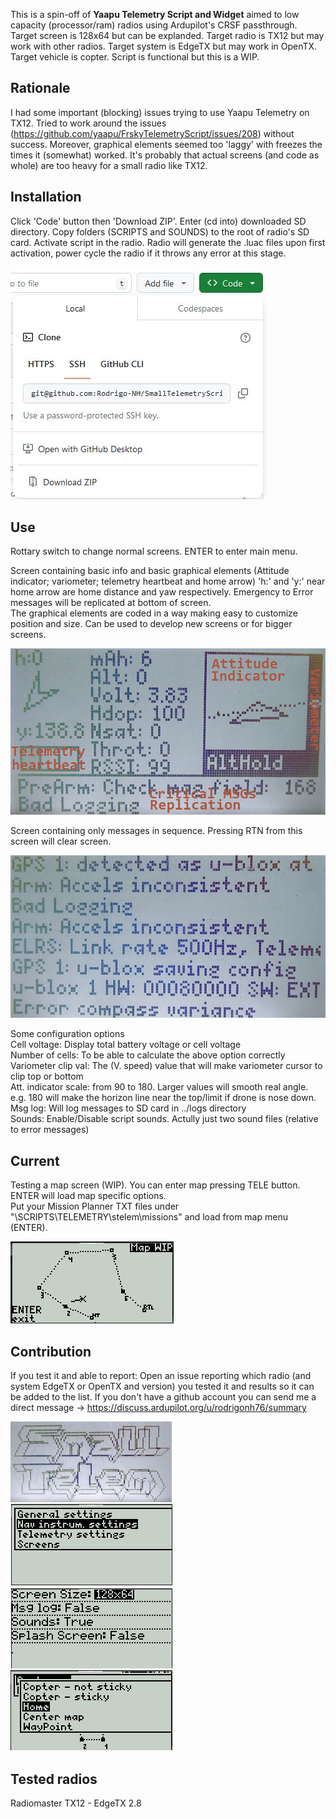 This is a spin-off of **Yaapu Telemetry Script and Widget** aimed to low capacity (processor/ram) radios using Ardupilot's CRSF passthrough. Target screen is 128x64 but can be explanded. Target radio is TX12 but may work with other radios. Target system is EdgeTX but may work in OpenTX. Target vehicle is copter. Script is functional but this is a WIP.   
  


## Rationale
I had some important (blocking) issues trying to use Yaapu Telemetry on TX12. Tried to work around the issues (https://github.com/yaapu/FrskyTelemetryScript/issues/208) without success. Moreover, graphical elements seemed too 'laggy' with freezes the times it (somewhat) worked. It's probably that actual screens (and code as whole) are too heavy for a small radio like TX12.

## Installation
Click 'Code' button then 'Download ZIP'. Enter (cd into) downloaded SD directory. Copy folders (SCRIPTS and SOUNDS) to the root of radio's SD card. Activate script in the radio. Radio will generate the .luac files upon first activation, power cycle the radio if it throws any error at this stage.

![Download](https://raw.githubusercontent.com/Rodrigo-NH/SmallTelemetryScript/master/readmeassets/download.JPG)  


## Use

Rottary switch to change normal screens. ENTER to enter main menu.

Screen containing basic info and basic graphical elements (Attitude indicator; variometer; telemetry heartbeat and home arrow) 'h:' and 'y:' near home arrow are home distance and yaw respectively. Emergency to Error messages will be replicated at bottom of screen.  
The graphical elements are coded in a way making easy to customize position and size. Can be used to develop new screens or for bigger screens.    
 

![Main screen](https://raw.githubusercontent.com/Rodrigo-NH/SmallTelemetryScript/master/readmeassets/menu1.JPG)  

Screen containing only messages in sequence. Pressing RTN from this screen will clear screen.  

![Messages](https://raw.githubusercontent.com/Rodrigo-NH/SmallTelemetryScript/master/readmeassets/menu2.JPG)  

Some configuration options  
Cell voltage: Display total battery voltage or cell voltage  
Number of cells: To be able to calculate the above option correctly  
Variometer clip val: The (V. speed) value that will make variometer cursor to clip top or bottom  
Att. indicator scale: from 90 to 180. Larger values will smooth real angle. e.g. 180 will make the horizon line near the top/limit if drone is nose down.  
Msg log: Will log messages to SD card in ../logs directory  
Sounds: Enable/Disable script sounds. Actully just two sound files (relative to error messages) 



 ## Current
 Testing a map screen (WIP). You can enter map pressing TELE button. ENTER will load map specific options.   
 Put your Mission Planner TXT files under "\SCRIPTS\TELEMETRY\stelem\missions" and load from map menu (ENTER).  

 
![Map test](https://raw.githubusercontent.com/Rodrigo-NH/SmallTelemetryScript/master/readmeassets/mapwip.jpg)


## Contribution

If you test it and able to report: Open an issue reporting which radio (and system EdgeTX or OpenTX and version) you tested it and results so it can be added to the list. If you don't have a github account you can send me a direct message -> https://discuss.ardupilot.org/u/rodrigonh76/summary  

![Screenshot1](https://raw.githubusercontent.com/Rodrigo-NH/SmallTelemetryScript/master/readmeassets/shot1.jpg)  
![Screenshot2](https://raw.githubusercontent.com/Rodrigo-NH/SmallTelemetryScript/master/readmeassets/shot2.jpg)  
![Screenshot3](https://raw.githubusercontent.com/Rodrigo-NH/SmallTelemetryScript/master/readmeassets/shot3.jpg)  
![Screenshot4](https://raw.githubusercontent.com/Rodrigo-NH/SmallTelemetryScript/master/readmeassets/shot4.jpg)  
## Tested radios
Radiomaster TX12 - EdgeTX 2.8